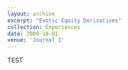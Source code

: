 ```yaml
---
layout: archive
excerpt: "Exotic Equity Derivatives" 
collection: Experiences
date: 2009-10-01
venue: 'Journal 1'
---
```


TEST
